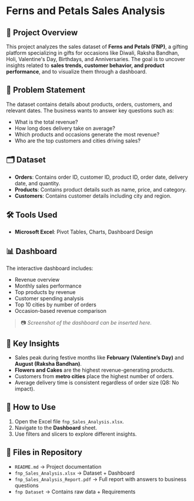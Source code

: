 # Ferns and Petals Sales Analysis

## 📌 Project Overview
This project analyzes the sales dataset of **Ferns and Petals (FNP)**, a gifting platform specializing in gifts for occasions like Diwali, Raksha Bandhan, Holi, Valentine's Day, Birthdays, and Anniversaries. The goal is to uncover insights related to **sales trends, customer behavior, and product performance**, and to visualize them through a dashboard.

## 🎯 Problem Statement
The dataset contains details about products, orders, customers, and relevant dates. The business wants to answer key questions such as:
- What is the total revenue?
- How long does delivery take on average?
- Which products and occasions generate the most revenue?
- Who are the top customers and cities driving sales?

## 🗂 Dataset
- **Orders**: Contains order ID, customer ID, product ID, order date, delivery date, and quantity.
- **Products**: Contains product details such as name, price, and category.
- **Customers**: Contains customer details including city and region.

## 🛠 Tools Used
- **Microsoft Excel**: Pivot Tables, Charts, Dashboard Design

## 📊 Dashboard
The interactive dashboard includes:
- Revenue overview
- Monthly sales performance
- Top products by revenue
- Customer spending analysis
- Top 10 cities by number of orders
- Occasion-based revenue comparison

> 📷 *Screenshot of the dashboard can be inserted here.*

## 🔑 Key Insights
- Sales peak during festive months like **February (Valentine’s Day)** and **August (Raksha Bandhan)**.
- **Flowers and Cakes** are the highest revenue-generating products.
- Customers from **metro cities** place the highest number of orders.
- Average delivery time is consistent regardless of order size (Q8: No impact).

## 🚀 How to Use
1. Open the Excel file `fnp_Sales_Analysis.xlsx`.
2. Navigate to the **Dashboard** sheet.
3. Use filters and slicers to explore different insights.

## 📂 Files in Repository
- `README.md` → Project documentation
- `fnp_Sales_Analysis.xlsx` → Dataset + Dashboard
- `fnp_Sales_Analysis_Report.pdf` → Full report with answers to business questions
- `fnp Dataset` → Contains raw data + Requirements 